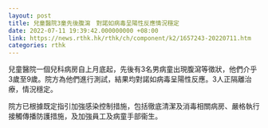 ```yaml
---
layout: post
title: 兒童醫院3童先後腹瀉　對諾如病毒呈陽性反應情況穩定
date: 2022-07-11 19:39:42.000000000 +08:00
link: https://news.rthk.hk/rthk/ch/component/k2/1657243-20220711.htm
categories: rthk
---
```


兒童醫院一個兒科病房自上月底起，先後有3名男病童出現腹瀉等徵狀，他們介乎3歲至9歲。院方為他們進行測試，結果均對諾如病毒呈陽性反應。3人正隔離治療，情況穩定。

院方已根據既定指引加強感染控制措施，包括徹底清潔及消毒相關病房、嚴格執行接觸傳播防護措施，及加強員工及病童手部衞生。
